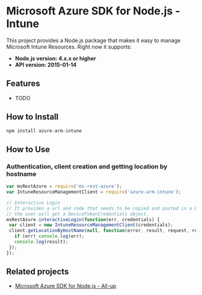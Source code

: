 # Microsoft Azure SDK for Node.js - Intune

This project provides a Node.js package that makes it easy to manage Microsoft Intune Resources. Right now it supports:
- **Node.js version: 4.x.x or higher**
- **API version: 2015-01-14**

## Features

 - TODO

## How to Install

```bash
npm install azure-arm-intune
```

## How to Use

### Authentication, client creation and getting location by hostname

 ```javascript
 var msRestAzure = require('ms-rest-azure');
 var IntuneResourceManagementClient = require('azure-arm-intune');

 // Interactive Login
 // It provides a url and code that needs to be copied and pasted in a browser and authenticated over there. If successful, 
 // the user will get a DeviceTokenCredentials object.
 msRestAzure.interactiveLogin(function(err, credentials) {
  var client = new IntuneResourceManagementClient(credentials);
  client.getLocationByHostName(null, function(error, result, request, response) {
    if (err) console.log(err);
    console.log(result);
  });
 });
 ```

## Related projects

- [Microsoft Azure SDK for Node.js - All-up](https://github.com/WindowsAzure/azure-sdk-for-node)
